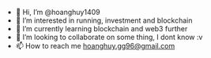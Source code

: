 - 👋 Hi, I’m @hoanghuy1409
- 👀 I’m interested in running, investment and blockchain
- 🌱 I’m currently learning blockchain and web3 further
- 💞️ I’m looking to collaborate on some thing, I dont know :v
- 📫 How to reach me hoanghuy.gg96@gmail.com

<!---
hoanghuy1409/hoanghuy1409 is a ✨ special ✨ repository because its `README.md` (this file) appears on your GitHub profile.
You can click the Preview link to take a look at your changes.
--->

